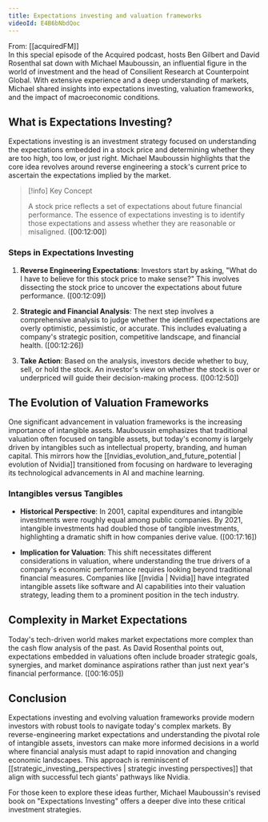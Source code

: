 ```yaml
---
title: Expectations investing and valuation frameworks
videoId: E4B6bNbdQoc
---
```


From: [[acquiredFM]] <br/> 
In this special episode of the Acquired podcast, hosts Ben Gilbert and David Rosenthal sat down with Michael Mauboussin, an influential figure in the world of investment and the head of Consilient Research at Counterpoint Global. With extensive experience and a deep understanding of markets, Michael shared insights into expectations investing, valuation frameworks, and the impact of macroeconomic conditions.

## What is Expectations Investing?

Expectations investing is an investment strategy focused on understanding the expectations embedded in a stock price and determining whether they are too high, too low, or just right. Michael Mauboussin highlights that the core idea revolves around reverse engineering a stock's current price to ascertain the expectations implied by the market.

> [!info] Key Concept
>
> A stock price reflects a set of expectations about future financial performance. The essence of expectations investing is to identify those expectations and assess whether they are reasonable or misaligned. (<a class="yt-timestamp" data-t="00:12:00">[00:12:00]</a>)

### Steps in Expectations Investing

1. **Reverse Engineering Expectations**: Investors start by asking, "What do I have to believe for this stock price to make sense?" This involves dissecting the stock price to uncover the expectations about future performance. (<a class="yt-timestamp" data-t="00:12:09">[00:12:09]</a>)

2. **Strategic and Financial Analysis**: The next step involves a comprehensive analysis to judge whether the identified expectations are overly optimistic, pessimistic, or accurate. This includes evaluating a company's strategic position, competitive landscape, and financial health. (<a class="yt-timestamp" data-t="00:12:26">[00:12:26]</a>)

3. **Take Action**: Based on the analysis, investors decide whether to buy, sell, or hold the stock. An investor's view on whether the stock is over or underpriced will guide their decision-making process. (<a class="yt-timestamp" data-t="00:12:50">[00:12:50]</a>)

## The Evolution of Valuation Frameworks

One significant advancement in valuation frameworks is the increasing importance of intangible assets. Mauboussin emphasizes that traditional valuation often focused on tangible assets, but today's economy is largely driven by intangibles such as intellectual property, branding, and human capital. This mirrors how the [[nvidias_evolution_and_future_potential | evolution of Nvidia]] transitioned from focusing on hardware to leveraging its technological advancements in AI and machine learning.

### Intangibles versus Tangibles

- **Historical Perspective**: In 2001, capital expenditures and intangible investments were roughly equal among public companies. By 2021, intangible investments had doubled those of tangible investments, highlighting a dramatic shift in how companies derive value. (<a class="yt-timestamp" data-t="00:17:16">[00:17:16]</a>)

- **Implication for Valuation**: This shift necessitates different considerations in valuation, where understanding the true drivers of a company's economic performance requires looking beyond traditional financial measures. Companies like [[nvidia | Nvidia]] have integrated intangible assets like software and AI capabilities into their valuation strategy, leading them to a prominent position in the tech industry.

## Complexity in Market Expectations

Today's tech-driven world makes market expectations more complex than the cash flow analysis of the past. As David Rosenthal points out, expectations embedded in valuations often include broader strategic goals, synergies, and market dominance aspirations rather than just next year's financial performance. (<a class="yt-timestamp" data-t="00:16:05">[00:16:05]</a>)

## Conclusion

Expectations investing and evolving valuation frameworks provide modern investors with robust tools to navigate today's complex markets. By reverse-engineering market expectations and understanding the pivotal role of intangible assets, investors can make more informed decisions in a world where financial analysis must adapt to rapid innovation and changing economic landscapes. This approach is reminiscent of [[strategic_investing_perspectives | strategic investing perspectives]] that align with successful tech giants' pathways like Nvidia.

For those keen to explore these ideas further, Michael Mauboussin's revised book on "Expectations Investing" offers a deeper dive into these critical investment strategies.